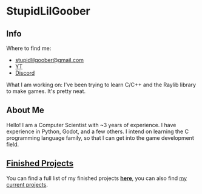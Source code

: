 # StupidLilGoober

## Info
Where to find me:

- stupidlilgoober@gmail.com
- [YT](https://m.youtube.com/channel/UCpo8utKXdgbQbo3tf__bxww.com)
- [Discord](https://discord.com/users/1246426621641101363)

What I am working on:
I've been trying to learn C/C++ and the Raylib library to make games. It's pretty neat.

## About Me
Hello! I am a Computer Scientist with ~3 years of experience. I have experience in Python, Godot, and a few others. I intend on learning the C programming language family, so that I
can get into the game development field.

## [Finished Projects](project-list.md)
You can find a full list of my finished projects **[here](project-list.md)**, you
can also find [my current projects](cur-project.md).
